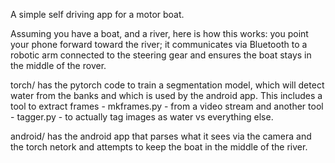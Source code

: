 A simple self driving app for a motor boat.

Assuming you have a boat, and a river, here is how this works: you point your 
phone forward toward the river; it communicates via Bluetooth to a robotic arm connected to the steering 
gear and ensures the boat stays in the middle of the rover.

torch/
has the pytorch code to train a segmentation model, which will detect water from the banks 
and which is used by the android app. This includes a tool to extract frames - mkframes.py - from a video
stream and another tool - tagger.py - to actually tag images as water vs everything else.

android/
has the android app that parses what it sees via the camera and the torch netork and attempts
to keep the boat in the middle of the river.

